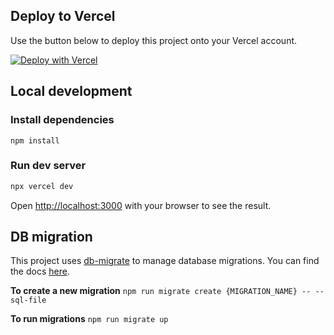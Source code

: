 ## Deploy to Vercel

Use the button below to deploy this project onto your Vercel account.

[![Deploy with Vercel](https://vercel.com/button)](https://vercel.com/new/git/external?repository-url=https%3A%2F%2Fgithub.com%2Fplanetscale%2Fflux&env=DB_CONN_DB,DB_CONN_PASSWORD,DB_CONN_USER,DB_CONN_PORT,DB_CONN_HOST,NEXTAUTH_URL,JWT_SECRET&project-name=flux&repository-name=flux)

## Local development

### Install dependencies

```
npm install
```

### Run dev server

```bash
npx vercel dev
```

Open [http://localhost:3000](http://localhost:3000) with your browser to see the result.

## DB migration

This project uses [db-migrate](https://github.com/db-migrate/node-db-migrate) to manage database migrations. You can find the docs [here](https://db-migrate.readthedocs.io/en/latest).

**To create a new migration** `npm run migrate create {MIGRATION_NAME} -- --sql-file`

**To run migrations** `npm run migrate up`
